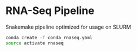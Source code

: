 # RNA-Seq Pipeline
Snakemake pipeline optimized for usage on SLURM

```bash
conda create -f conda_rnaseq.yaml
source activate rnaseq
```
